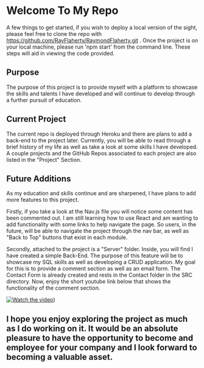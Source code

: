# Welcome To My Repo

A few things to get started, if you wish to deploy a local version of the sight, please feel free to clone the repo with https://github.com/RayFlaherty/RaymondFlaherty.git . Once the project is on your local machine, please run 
'npm start' from the command line. These steps will aid in viewing the code provided. 


## Purpose

The purpose of this project is to provide myself with a platform to showcase the skills and talents I have developed and will continue to develop through a further pursuit of education. 


## Current Project

The current repo is deployed through Heroku and there are plans to add a back-end to the project later. Currently, you will be able to read through a brief history of my life as well as take a look at some skills I have developed. A couple projects and the GitHub Repos associated to each project are also listed in the "Project" Section.

## Future Additions

As my education and skills continue and are sharpened, I have plans to add more features to this project. 

Firstly, if you take a look at the Nav.js file you will notice some content has been commented out. I am still learning how to use React and am wanting to add functionality with some links to help navigate the page. So users, in the future, will be able to navigate the project through the nav bar, as well as "Back to Top" buttons that exist in each module. 

Secondly, attached to the project is a "Server" folder. Inside, you will find I have created a simple Back-End.  The purpose of this feature will be to showcase my SQL skills as well as developing a CRUD application. My goal for this is to provide a comment section as well as an email form. The Contact Form is already created and rests in the Contact folder in the SRC directory. Now, enjoy the short youtube link below that shows the functionality of the comment section. 



[![Watch the video](https://i9.ytimg.com/vi/Z3XuBEF8mmc/mq2.jpg?sqp=CMTujpQG&rs=AOn4CLD9tFc11-kG0OawS9jdy_yyzLG89A)](https://youtu.be/vt5fpE0bzSY))


## I hope you enjoy exploring the project as much as I do working on it. It would be an absolute pleasure to have the opportunity to become and employee for your company and I look forward to becoming a valuable asset. 